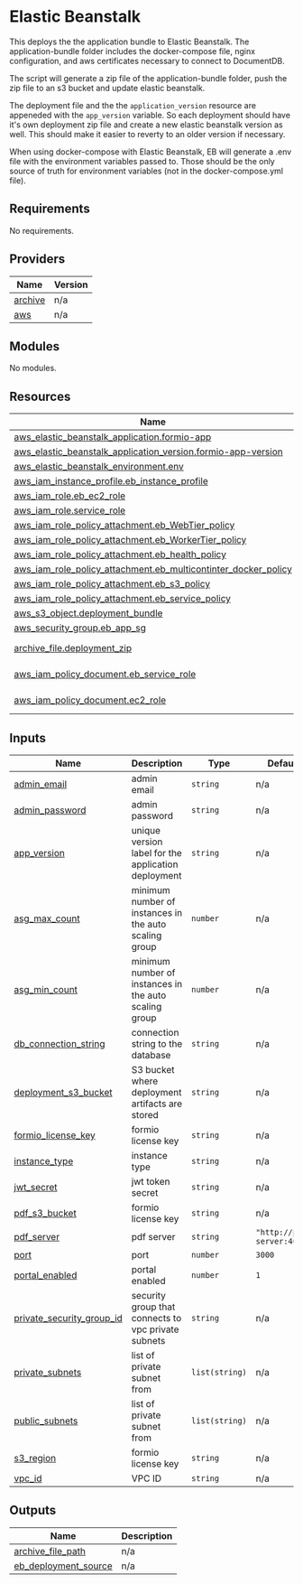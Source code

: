 # Elastic Beanstalk 
This deploys the the application bundle to Elastic Beanstalk.  The application-bundle folder includes the docker-compose file, nginx configuration, and aws certificates necessary to connect to DocumentDB.

The script will generate a zip file of the application-bundle folder, push the zip file to an s3 bucket and update elastic beanstalk.

The deployment file and the the `application_version` resource are appeneded with the `app_version` variable.  So each deployment should have it's own deployment zip file and create a new elastic beanstalk version as well.  This should make it easier to reverty to an older version if necessary.

When using docker-compose with Elastic Beanstalk, EB will generate a .env file with the environment variables passed to.  Those should be the only source of truth for environment variables (not in the docker-compose.yml file).
## Requirements

No requirements.

## Providers

| Name | Version |
|------|---------|
| <a name="provider_archive"></a> [archive](#provider\_archive) | n/a |
| <a name="provider_aws"></a> [aws](#provider\_aws) | n/a |

## Modules

No modules.

## Resources

| Name | Type |
|------|------|
| [aws_elastic_beanstalk_application.formio-app](https://registry.terraform.io/providers/hashicorp/aws/latest/docs/resources/elastic_beanstalk_application) | resource |
| [aws_elastic_beanstalk_application_version.formio-app-version](https://registry.terraform.io/providers/hashicorp/aws/latest/docs/resources/elastic_beanstalk_application_version) | resource |
| [aws_elastic_beanstalk_environment.env](https://registry.terraform.io/providers/hashicorp/aws/latest/docs/resources/elastic_beanstalk_environment) | resource |
| [aws_iam_instance_profile.eb_instance_profile](https://registry.terraform.io/providers/hashicorp/aws/latest/docs/resources/iam_instance_profile) | resource |
| [aws_iam_role.eb_ec2_role](https://registry.terraform.io/providers/hashicorp/aws/latest/docs/resources/iam_role) | resource |
| [aws_iam_role.service_role](https://registry.terraform.io/providers/hashicorp/aws/latest/docs/resources/iam_role) | resource |
| [aws_iam_role_policy_attachment.eb_WebTier_policy](https://registry.terraform.io/providers/hashicorp/aws/latest/docs/resources/iam_role_policy_attachment) | resource |
| [aws_iam_role_policy_attachment.eb_WorkerTier_policy](https://registry.terraform.io/providers/hashicorp/aws/latest/docs/resources/iam_role_policy_attachment) | resource |
| [aws_iam_role_policy_attachment.eb_health_policy](https://registry.terraform.io/providers/hashicorp/aws/latest/docs/resources/iam_role_policy_attachment) | resource |
| [aws_iam_role_policy_attachment.eb_multicontinter_docker_policy](https://registry.terraform.io/providers/hashicorp/aws/latest/docs/resources/iam_role_policy_attachment) | resource |
| [aws_iam_role_policy_attachment.eb_s3_policy](https://registry.terraform.io/providers/hashicorp/aws/latest/docs/resources/iam_role_policy_attachment) | resource |
| [aws_iam_role_policy_attachment.eb_service_policy](https://registry.terraform.io/providers/hashicorp/aws/latest/docs/resources/iam_role_policy_attachment) | resource |
| [aws_s3_object.deployment_bundle](https://registry.terraform.io/providers/hashicorp/aws/latest/docs/resources/s3_object) | resource |
| [aws_security_group.eb_app_sg](https://registry.terraform.io/providers/hashicorp/aws/latest/docs/resources/security_group) | resource |
| [archive_file.deployment_zip](https://registry.terraform.io/providers/hashicorp/archive/latest/docs/data-sources/file) | data source |
| [aws_iam_policy_document.eb_service_role](https://registry.terraform.io/providers/hashicorp/aws/latest/docs/data-sources/iam_policy_document) | data source |
| [aws_iam_policy_document.ec2_role](https://registry.terraform.io/providers/hashicorp/aws/latest/docs/data-sources/iam_policy_document) | data source |

## Inputs

| Name | Description | Type | Default | Required |
|------|-------------|------|---------|:--------:|
| [admin\_email](#input\_admin\_email) | admin email | `string` | n/a | yes |
| [admin\_password](#input\_admin\_password) | admin password | `string` | n/a | yes |
| [app\_version](#input\_app\_version) | unique version label for the application deployment | `string` | n/a | yes |
| [asg\_max\_count](#input\_asg\_max\_count) | minimum number of instances in the auto scaling group | `number` | n/a | yes |
| [asg\_min\_count](#input\_asg\_min\_count) | minimum number of instances in the auto scaling group | `number` | n/a | yes |
| [db\_connection\_string](#input\_db\_connection\_string) | connection string to the database | `string` | n/a | yes |
| [deployment\_s3\_bucket](#input\_deployment\_s3\_bucket) | S3 bucket where deployment artifacts are stored | `string` | n/a | yes |
| [formio\_license\_key](#input\_formio\_license\_key) | formio license key | `string` | n/a | yes |
| [instance\_type](#input\_instance\_type) | instance type | `string` | n/a | yes |
| [jwt\_secret](#input\_jwt\_secret) | jwt token secret | `string` | n/a | yes |
| [pdf\_s3\_bucket](#input\_pdf\_s3\_bucket) | formio license key | `string` | n/a | yes |
| [pdf\_server](#input\_pdf\_server) | pdf server | `string` | `"http://pdf-server:4005"` | no |
| [port](#input\_port) | port | `number` | `3000` | no |
| [portal\_enabled](#input\_portal\_enabled) | portal enabled | `number` | `1` | no |
| [private\_security\_group\_id](#input\_private\_security\_group\_id) | security group that connects to vpc private subnets | `string` | n/a | yes |
| [private\_subnets](#input\_private\_subnets) | list of private subnet from | `list(string)` | n/a | yes |
| [public\_subnets](#input\_public\_subnets) | list of private subnet from | `list(string)` | n/a | yes |
| [s3\_region](#input\_s3\_region) | formio license key | `string` | n/a | yes |
| [vpc\_id](#input\_vpc\_id) | VPC ID | `string` | n/a | yes |

## Outputs

| Name | Description |
|------|-------------|
| <a name="output_archive_file_path"></a> [archive\_file\_path](#output\_archive\_file\_path) | n/a |
| <a name="output_eb_deployment_source"></a> [eb\_deployment\_source](#output\_eb\_deployment\_source) | n/a |
